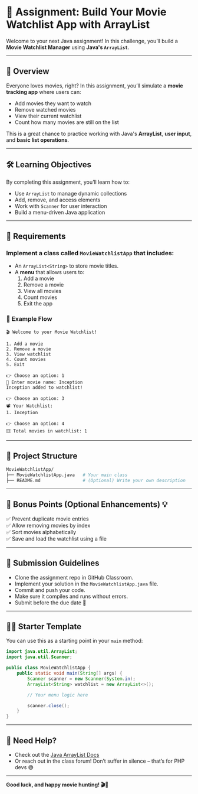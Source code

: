 # 🎯 **Assignment: Build Your Movie Watchlist App with ArrayList**

Welcome to your next Java assignment! In this challenge, you’ll build a **Movie Watchlist Manager** using **Java's `ArrayList`**.

---

## 📘 **Overview**

Everyone loves movies, right? In this assignment, you’ll simulate a **movie tracking app** where users can:
- Add movies they want to watch
- Remove watched movies
- View their current watchlist
- Count how many movies are still on the list

This is a great chance to practice working with Java's **ArrayList**, **user input**, and **basic list operations**.

---

## 🛠️ **Learning Objectives**

By completing this assignment, you’ll learn how to:
- Use `ArrayList` to manage dynamic collections
- Add, remove, and access elements
- Work with `Scanner` for user interaction
- Build a menu-driven Java application

---

## 🧩 **Requirements**

### Implement a class called `MovieWatchlistApp` that includes:
- An `ArrayList<String>` to store movie titles.
- A **menu** that allows users to:
  1. Add a movie
  2. Remove a movie
  3. View all movies
  4. Count movies
  5. Exit the app

### 🧪 Example Flow
```
🎬 Welcome to your Movie Watchlist!

1. Add a movie
2. Remove a movie
3. View watchlist
4. Count movies
5. Exit

👉 Choose an option: 1
🎥 Enter movie name: Inception
Inception added to watchlist!

👉 Choose an option: 3
📽️ Your Watchlist:
1. Inception

👉 Choose an option: 4
🎞️ Total movies in watchlist: 1
```

---

## 📁 **Project Structure**
```bash
MovieWatchlistApp/
├── MovieWatchlistApp.java   # Your main class
├── README.md                # (Optional) Write your own description
```

---

## 📌 **Bonus Points (Optional Enhancements)** 💡
✅ Prevent duplicate movie entries  
✅ Allow removing movies by index  
✅ Sort movies alphabetically  
✅ Save and load the watchlist using a file

---

## 🚀 **Submission Guidelines**
- Clone the assignment repo in GitHub Classroom.
- Implement your solution in the `MovieWatchlistApp.java` file.
- Commit and push your code.
- Make sure it compiles and runs without errors.
- Submit before the due date 🎯

---

## 🧑‍💻 Starter Template

You can use this as a starting point in your `main` method:

```java
import java.util.ArrayList;
import java.util.Scanner;

public class MovieWatchlistApp {
    public static void main(String[] args) {
        Scanner scanner = new Scanner(System.in);
        ArrayList<String> watchlist = new ArrayList<>();

        // Your menu logic here

        scanner.close();
    }
}
```

---

## 🧠 Need Help?
- Check out the [Java ArrayList Docs](https://docs.oracle.com/javase/8/docs/api/java/util/ArrayList.html)
- Or reach out in the class forum! Don’t suffer in silence – that’s for PHP devs 😅

---

**Good luck, and happy movie hunting! 🎬🍿**
